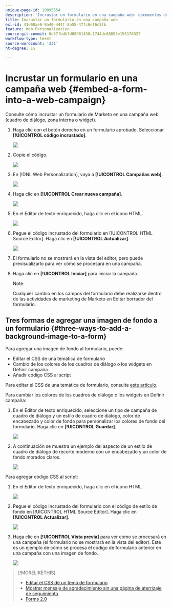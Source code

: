 ```yaml
---
unique-page-id: 10095554
description: 'Incrustar un formulario en una campaña web: documentos de Marketo, documentación del producto'
title: Incrustar un formulario en una campaña web
exl-id: 41e60ae6-9a40-444f-8a55-47fc6ef6c5fb
feature: Web Personalization
source-git-commit: 0d37fbdb7d08901458c1744dc68893e155176327
workflow-type: tm+mt
source-wordcount: '331'
ht-degree: 1%

---
```


# Incrustar un formulario en una campaña web {#embed-a-form-into-a-web-campaign}

Consulte cómo incrustar un formulario de Marketo en una campaña web (cuadro de diálogo, zona interna o widget).

1. Haga clic con el botón derecho en un formulario aprobado. Seleccionar **[!UICONTROL código incrustado]**.

   ![](assets/image2015-12-16-10-3a58-3a39.png)

1. Copie el código.

   ![](assets/image2015-12-16-11-3a16-3a24.png)

1. En [!DNL Web Personalization], vaya a **[!UICONTROL Campañas web]**.

   ![](assets/web-campaigns-hand-7.jpg)

1. Haga clic en **[!UICONTROL Crear nueva campaña]**.

   ![](assets/create-new-web-campaign-hand-1.jpg)

1. En el Editor de texto enriquecido, haga clic en el icono HTML.

   ![](assets/five-1.png)

1. Pegue el código incrustado del formulario en [!UICONTROL HTML Source Editor]. Haga clic en **[!UICONTROL Actualizar]**.

   ![](assets/six-1.png)

1. El formulario no se mostrará en la vista del editor, pero puede previsualizarlo para ver cómo se procesará en una campaña.

1. Haga clic en **[!UICONTROL Iniciar]** para iniciar la campaña.

   >[!NOTE]
   >
   >Cualquier cambio en los campos del formulario debe realizarse dentro de las actividades de marketing de Marketo en Editar borrador del formulario.

## Tres formas de agregar una imagen de fondo a un formulario {#three-ways-to-add-a-background-image-to-a-form}

Para agregar una imagen de fondo al formulario, puede:

* Editar el CSS de una temática de formulario
* Cambio de los colores de los cuadros de diálogo o los widgets en Definir campaña
* Añadir código CSS al script

Para editar el CSS de una temática de formulario, consulte [este artículo](/help/marketo/product-docs/demand-generation/forms/form-design/edit-the-css-of-a-form-theme.md).

Para cambiar los colores de los cuadros de diálogo o los widgets en Definir campaña:

1. En el Editor de texto enriquecido, seleccione un tipo de campaña de cuadro de diálogo y un estilo de cuadro de diálogo, color de encabezado y color de fondo para personalizar los colores de fondo del formulario. Haga clic en **[!UICONTROL Guardar]**.

   ![](assets/image2015-12-29-18-3a28-3a31.png)

1. A continuación se muestra un ejemplo del aspecto de un estilo de cuadro de diálogo de recorte moderno con un encabezado y un color de fondo morados claros.

   ![](assets/image2015-12-29-18-3a27-3a31.png)

Para agregar código CSS al script:

1. En el Editor de texto enriquecido, haga clic en el icono HTML.

   ![](assets/image2015-12-29-17-3a56-3a13.png)

1. Pegue el código incrustado del formulario con el código de estilo de fondo en [!UICONTROL HTML Source Editor]. Haga clic en **[!UICONTROL Actualizar]**.

   ![](assets/image2015-12-29-18-3a1-3a15.png)

1. Haga clic en **[!UICONTROL Vista previa]** para ver cómo se procesará en una campaña (el formulario no se mostrará en la vista del editor). Este es un ejemplo de cómo se procesa el código de formulario anterior en una campaña con una imagen de fondo.

   ![](assets/image2015-12-29-18-3a20-3a35.png)

>[!MORELIKETHIS]
>
>* [Editar el CSS de un tema de formulario](/help/marketo/product-docs/demand-generation/forms/form-design/edit-the-css-of-a-form-theme.md)
>* [Mostrar mensaje de agradecimiento sin una página de aterrizaje de seguimiento](https://developers.marketo.com/blog/show-thank-you-message-without-a-follow-up-landing-page/)
>* [Forms 2.0](https://experienceleague.adobe.com/en/docs/marketo-developer/marketo/javascriptapi/forms-api-reference)
